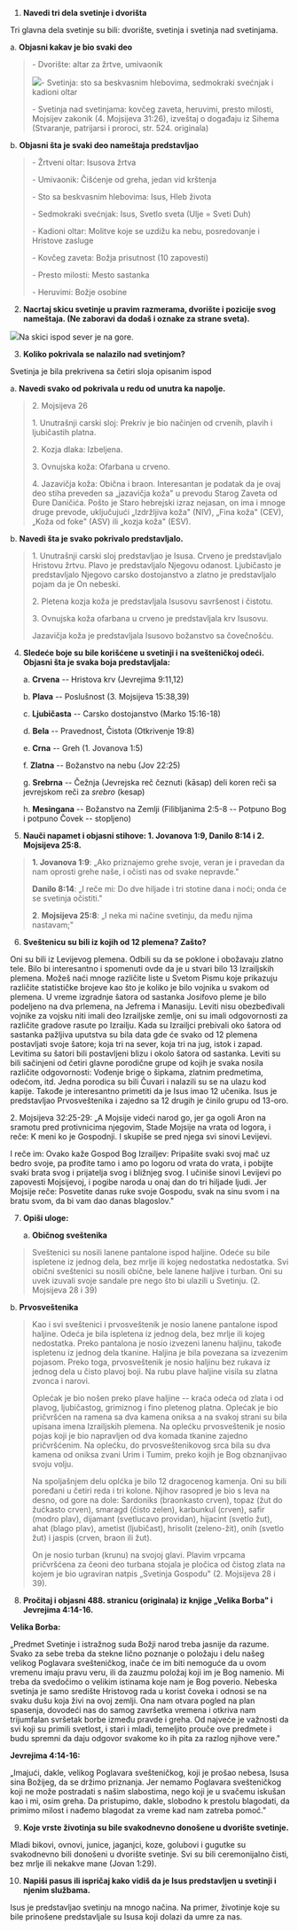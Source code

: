 1.  **Navedi tri dela svetinje i dvorišta**

Tri glavna dela svetinje su bili: dvorište, svetinja i svetinja nad
svetinjama.

a.  **Objasni kakav je bio svaki deo**

> \- Dvorište: altar za žrtve, umivaonik
>
> ![](media/Svetinja/media/image2.jpeg)- Svetinja: sto sa beskvasnim hlebovima,
> sedmokraki svećnjak i kadioni oltar
>
> \- Svetinja nad svetinjama: kovčeg zaveta, heruvimi, presto milosti,
> Mojsijev zakonik (4. Mojsijeva 31:26), izveštaj o događaju iz Sihema
> (Stvaranje, patrijarsi i proroci, str. 524. originala)

b.  **Objasni šta je svaki deo nameštaja predstavljao**

> \- Žrtveni oltar: Isusova žrtva
>
> \- Umivaonik: Čišćenje od greha, jedan vid krštenja
>
> \- Sto sa beskvasnim hlebovima: Isus, Hleb života
>
> \- Sedmokraki svećnjak: Isus, Svetlo sveta (Ulje = Sveti Duh)
>
> \- Kadioni oltar: Molitve koje se uzdižu ka nebu, posredovanje i
> Hristove zasluge
>
> \- Kovčeg zaveta: Božja prisutnost (10 zapovesti)
>
> \- Presto milosti: Mesto sastanka
>
> \- Heruvimi: Božje osobine

2.  **Nacrtaj skicu svetinje u pravim razmerama, dvorište i pozicije
    svog nameštaja. (Ne zaboravi da dodaš i oznake za strane sveta).**

![](media/Svetinja/media/image3.png)Na skici ispod sever je na gore.

3.  **Koliko pokrivala se nalazilo nad svetinjom?**

Svetinja je bila prekrivena sa četiri sloja opisanim ispod

a.  **Navedi svako od pokrivala u redu od unutra ka napolje.**

> 2\. Mojsijeva 26
>
> 1\. Unutrašnji carski sloj: Prekriv je bio načinjen od crvenih, plavih
> i ljubičastih platna.
>
> 2\. Kozja dlaka: Izbeljena.
>
> 3\. Ovnujska koža: Ofarbana u crveno.
>
> 4\. Jazavičja koža: Obična i braon. Interesantan je podatak da je ovaj
> deo stiha preveden sa „jazavičja koža" u prevodu Starog Zaveta od Đure
> Daničića. Pošto je Staro hebrejski izraz nejasan, on ima i mnoge druge
> prevode, uključujući „Izdržljiva koža" (NIV), „Fina koža" (CEV), „Koža
> od foke" (ASV) ili „kozja koža" (ESV).

b.  **Navedi šta je svako pokrivalo predstavljalo.**

> 1\. Unutrašnji carski sloj predstavljao je Isusa. Crveno je
> predstavljalo Hristovu žrtvu. Plavo je predstavljalo Njegovu odanost.
> Ljubičasto je predstavljalo Njegovo carsko dostojanstvo a zlatno je
> predstavljalo pojam da je On nebeski.
>
> 2\. Pletena kozja koža je predstavljala Isusovu savršenost i čistotu.
>
> 3\. Ovnujska koža ofarbana u crveno je predstavljala krv Isusovu.
>
> Jazavičja koža je predstavljala Isusovo božanstvo sa čovečnošću.

4.  **Sledeće boje su bile korišćene u svetinji i na svešteničkoj odeći.
    Objasni šta je svaka boja predstavljala:**

    a.  **Crvena** -- Hristova krv (Jevrejima 9:11,12)

    b.  **Plava** -- Poslušnost (3. Mojsijeva 15:38,39)

    c.  **Ljubičasta** -- Carsko dostojanstvo (Marko 15:16-18)

    d.  **Bela** -- Pravednost, Čistota (Otkrivenje 19:8)

    e.  **Crna** -- Greh (1. Jovanova 1:5)

    f.  **Zlatna** -- Božanstvo na nebu (Jov 22:25)

    g.  **Srebrna** -- Čežnja (Jevrejska reč čeznuti (kāsap) deli koren
        reči sa jevrejskom reči za *srebro* (kesap)

    h.  **Mesingana** -- Božanstvo na Zemlji (Filibljanima 2:5-8 --
        Potpuno Bog i potpuno Čovek -- stopljeno)

5.  **Nauči napamet i objasni stihove: 1. Jovanova 1:9, Danilo 8:14 i 2.
    Mojsijeva 25:8.**

> **1. Jovanova 1:9**: „Ako priznajemo grehe svoje, veran je i pravedan
> da nam oprosti grehe naše, i očisti nas od svake nepravde."
>
> **Danilo 8:14**: „I reče mi: Do dve hiljade i tri stotine dana i noći;
> onda će se svetinja očistiti."
>
> **2**. **Mojsijeva 25:8**: „I neka mi načine svetinju, da među njima
> nastavam;"

6.  **Sveštenicu su bili iz kojih od 12 plemena? Zašto?**

Oni su bili iz Levijevog plemena. Odbili su da se poklone i obožavaju
zlatno tele. Bilo bi interesantno i spomenuti ovde da je u stvari bilo
13 Izrailjskih plemena. Možeš naći mnoge različite liste u Svetom Pismu
koje prikazuju različite statističke brojeve kao što je koliko je bilo
vojnika u svakom od plemena. U vreme izgradnje šatora od sastanka
Josifovo pleme je bilo podeljeno na dva prlemena, na Jefrema i Manasiju.
Leviti nisu obezbeđivali vojnike za vojsku niti imali deo Izrailjske
zemlje, oni su imali odgovornosti za različite gradove rasute po
Izrailju. Kada su Izrailjci prebivali oko šatora od sastanka pažljiva
uputstva su bila data gde će svako od 12 plemena postavljati svoje
šatore; koja tri na sever, koja tri na jug, istok i zapad. Levitima su
šatori bili postavljeni blizu i okolo šatora od sastanka. Leviti su bili
sačinjeni od četiri glavne porodične grupe od kojih je svaka nosila
različite odgovornosti: Vođenje brige o šipkama, zlatnim predmetima,
odećom, itd. Jedna porodica su bili Čuvari i nalazili su se na ulazu kod
kapije. Takođe je interesantno primetiti da je Isus imao 12 učenika.
Isus je predstavljao Prvosveštenika i zajedno sa 12 drugih je činilo
grupu od 13-oro.

2\. Mojsijeva 32:25-29: „A Mojsije videći narod go, jer ga ogoli Aron na
sramotu pred protivnicima njegovim, Stade Mojsije na vrata od logora, i
reče: K meni ko je Gospodnji. I skupiše se pred njega svi sinovi
Levijevi.

I reče im: Ovako kaže Gospod Bog Izrailjev: Pripašite svaki svoj mač uz
bedro svoje, pa prođite tamo i amo po logoru od vrata do vrata, i
pobijte svaki brata svog i prijatelja svog i bližnjeg svog. I učiniše
sinovi Levijevi po zapovesti Mojsijevoj, i pogibe naroda u onaj dan do
tri hiljade ljudi. Jer Mojsije reče: Posvetite danas ruke svoje Gospodu,
svak na sinu svom i na bratu svom, da bi vam dao danas blagoslov."

7.  **Opiši uloge:**

    a.  **Običnog sveštenika**

> Sveštenici su nosili lanene pantalone ispod haljine. Odeće su bile
> ispletene iz jednog dela, bez mrlje ili kojeg nedostatka nedostatka.
> Svi obični sveštenici su nosili obične, bele lanene haljive i turban.
> Oni su uvek izuvali svoje sandale pre nego što bi ulazili u Svetinju.
> (2. Mojsijeva 28 i 39)

b.  **Prvosveštenika**

> Kao i svi sveštenici i prvosveštenik je nosio lanene pantalone ispod
> haljine. Odeća je bila ispletena iz jednog dela, bez mrlje ili kojeg
> nedostatka. Preko pantalona je nosio izvezeni lanenu haljinu, takođe
> ispletenu iz jednog dela tkanine. Haljina je bila povezana sa
> izvezenim pojasom. Preko toga, prvosveštenik je nosio haljinu bez
> rukava iz jednog dela u čisto plavoj boji. Na rubu plave haljine
> visila su zlatna zvonca i narovi.
>
> Oplećak je bio nošen preko plave haljine -- kraća odeća od zlata i od
> plavog, ljubičastog, grimiznog i fino pletenog platna. Oplećak je bio
> pričvršćen na ramena sa dva kamena oniksa a na svakoj strani su bila
> upisana imena Izrailjskih plemena. Na oplećku prvosveštenik je nosio
> pojas koji je bio napravljen od dva komada tkanine zajedno
> pričvršćenim. Na oplećku, do prvosveštenikovog srca bila su dva kamena
> od oniksa zvani Urim i Tumim, preko kojih je Bog obznanjivao svoju
> volju.
>
> Na spoljašnjem delu oplćka je bilo 12 dragocenog kamenja. Oni su bili
> poređani u četiri reda i tri kolone. Njihov rasopred je bio s leva na
> desno, od gore na dole: Sardoniks (braonkasto crven), topaz (žut do
> žućkasto crven), smaragd (čisto zelen), karbunkul (crven), safir
> (modro plav), dijamant (svetlucavo providan), hijacint (svetlo žut),
> ahat (blago plav), ametist (ljubičast), hrisolit (zeleno-žit), onih
> (svetlo žut) i jaspis (crven, braon ili žut).
>
> On je nosio turban (krunu) na svojoj glavi. Plavim vrpcama pričvršćena
> za čeoni deo turbana stojala je pločica od čistog zlata na kojem je
> bio ugraviran natpis „Svetinja Gospodu" (2. Mojsijeva 28 i 39).

8.  **Pročitaj i objasni 488. stranicu (originala) iz knjige „Velika
    Borba" i Jevrejima 4:14-16.**

**Velika Borba:**

„Predmet Svetinje i istražnog suda Božјi narod treba јasniјe da razume.
Svako za sebe treba da stekne lično poznanje o položaјu i delu našeg
velikog Poglavara svešteničkog, inače će im biti nemoguće da u ovom
vremenu imaјu pravu veru, ili da zauzmu položaј koјi im јe Bog namenio.
Mi treba da svedočimo o velikim istinama koјe nam јe Bog poverio.
Nebeska svetinja јe samo središte Hristovog rada u korist čoveka i
odnosi se na svaku dušu koјa živi na ovoј zemlji. Ona nam otvara pogled
na plan spasenja, dovodeći nas do samog završetka vremena i otkriva nam
triјumfalan svršetak borbe između pravde i greha. Od naјveće јe važnosti
da svi koјi su primili svetlost, i stari i mladi, temeljito prouče ove
predmete i budu spremni da daјu odgovor svakome ko ih pita za razlog
njihove vere."

**Jevrejima 4:14-16:**

„Imajući, dakle, velikog Poglavara svešteničkog, koji je prošao nebesa,
Isusa sina Božijeg, da se držimo priznanja. Jer nemamo Poglavara
svešteničkog koji ne može postradati s našim slabostima, nego koji je u
svačemu iskušan kao i mi, osim greha. Da pristupimo, dakle, slobodno k
prestolu blagodati, da primimo milost i nađemo blagodat za vreme kad nam
zatreba pomoć."

9.  **Koje vrste životinja su bile svakodnevno donošene u dvorište
    svetinje.**

Mladi bikovi, ovnovi, junice, jaganjci, koze, golubovi i gugutke su
svakodnevno bili donošeni u dvorište svetinje. Svi su bili ceremonijalno
čisti, bez mrlje ili nekakve mane (Jovan 1:29).

10. **Napiši pasus ili ispričaj kako vidiš da je Isus predstavljen u
    svetinji i njenim službama.**

Isus je predstavljao svetinju na mnogo načina. Na primer, životinje koje
su bile prinošene predstavljale su Isusa koji dolazi da umre za nas.
